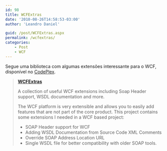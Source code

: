 ```yaml
---
id: 98
title: WCFExtras
date: '2010-08-26T14:58:53-03:00'
author: 'Leandro Daniel'

guid: /post/WCFExtras.aspx
permalink: /wcfextras/
categories:
    - Post
    - WCF
---
```


Segue uma biblioteca com algumas extensões interessante para o WCF, disponível no [CodePlex](http://wcfextras.codeplex.com/).

> [**WCFExtras**](http://wcfextras.codeplex.com/)
> 
> A collection of useful WCF extensions including Soap Header support, WSDL documentation and more.
> 
> The WCF platform is very extensible and allows you to easily add features that are not part of the core product. This project contains some extensions I needed in a WCF based project:
> 
> - SOAP Header support for WCF
> - Adding WSDL Documentation from Source Code XML Comments
> - Override SOAP Address Location URL
> - Single WSDL file for better compatibility with older SOAP tools.